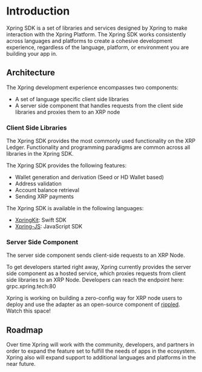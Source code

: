 # Introduction
Xpring SDK is a set of libraries and services designed by Xpring to make interaction with the Xpring Platform. The Xpring SDK works consistently across languages and platforms to create a cohesive development experience, regardless of the language, platform, or environment you are building your app in. 

## Architecture
The Xpring development experience encompasses two components: 
- A set of language specific client side libraries
- A server side component that handles requests from the client side libraries and proxies them to an XRP node

### Client Side Libraries
The Xpring SDK provides the most commonly used functionality on the XRP Ledger. Functionality and programming paradigms are common across all libraries in the Xpring SDK. 

The Xpring SDK provides the following features:
- Wallet generation and derivation (Seed or HD Wallet based)
- Address validation
- Account balance retrieval
- Sending XRP payments

The Xpring SDK is available in the following languages:
- [XpringKit](https://github.com/xpring-eng/xpringkit): Swift SDK
- [Xpring-JS](https://github.com/xpring-eng/xpring-js): JavaScript SDK

### Server Side Component
The server side component sends client-side requests to an XRP Node. 

To get developers started right away, Xpring currently provides the server side component as a hosted service, which proxies requests from client side libraries to an XRP Node. Developers can reach the endpoint here: 
grpc.xpring.tech:80

Xpring is working on building a zero-config way for XRP node users to deploy and use the adapter as an open-source component of [rippled](https://github.com/ripple/rippled). Watch this space!

## Roadmap

Over time Xpring will work with the community, developers, and partners in order to expand the feature set to fulfill the needs of apps in the ecosystem. Xpring also will expand support to additional languages and platforms in the near future. 
